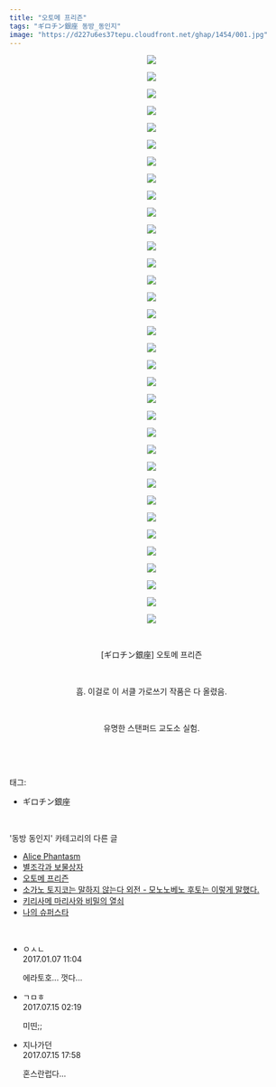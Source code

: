 ```yaml
---
title: "오토메 프리즌"
tags: "ギロチン銀座 동방_동인지"
image: "https://d227u6es37tepu.cloudfront.net/ghap/1454/001.jpg"
---
```

<div class="article">
<p style="text-align: center; clear: none; float: none;"><img src="{{ site.imgserver6 }}/ghap/1454/001.jpg"/></p>
<p style="text-align: center; clear: none; float: none;"><img src="{{ site.imgserver6 }}/ghap/1454/002.jpg"/></p>
<p style="text-align: center; clear: none; float: none;"><img src="{{ site.imgserver6 }}/ghap/1454/003.jpg"/></p>
<p style="text-align: center; clear: none; float: none;"><img src="{{ site.imgserver6 }}/ghap/1454/004.jpg"/></p>
<p style="text-align: center; clear: none; float: none;"><img src="{{ site.imgserver6 }}/ghap/1454/005.jpg"/></p>
<p style="text-align: center; clear: none; float: none;"><img src="{{ site.imgserver6 }}/ghap/1454/006.jpg"/></p>
<p style="text-align: center; clear: none; float: none;"><img src="{{ site.imgserver6 }}/ghap/1454/007.jpg"/></p>
<p style="text-align: center; clear: none; float: none;"><img src="{{ site.imgserver6 }}/ghap/1454/008.jpg"/></p>
<p style="text-align: center; clear: none; float: none;"><img src="{{ site.imgserver6 }}/ghap/1454/009.jpg"/></p>
<p style="text-align: center; clear: none; float: none;"><img src="{{ site.imgserver6 }}/ghap/1454/010.jpg"/></p>
<p style="text-align: center; clear: none; float: none;"><img src="{{ site.imgserver6 }}/ghap/1454/011.jpg"/></p>
<p style="text-align: center; clear: none; float: none;"><img src="{{ site.imgserver6 }}/ghap/1454/012.jpg"/></p>
<p style="text-align: center; clear: none; float: none;"><img src="{{ site.imgserver6 }}/ghap/1454/013.jpg"/></p>
<p style="text-align: center; clear: none; float: none;"><img src="{{ site.imgserver6 }}/ghap/1454/014.jpg"/></p>
<p style="text-align: center; clear: none; float: none;"><img src="{{ site.imgserver6 }}/ghap/1454/015.jpg"/></p>
<p style="text-align: center; clear: none; float: none;"><img src="{{ site.imgserver6 }}/ghap/1454/016.jpg"/></p>
<p style="text-align: center; clear: none; float: none;"><img src="{{ site.imgserver6 }}/ghap/1454/017.jpg"/></p>
<p style="text-align: center; clear: none; float: none;"><img src="{{ site.imgserver6 }}/ghap/1454/018.jpg"/></p>
<p style="text-align: center; clear: none; float: none;"><img src="{{ site.imgserver6 }}/ghap/1454/019.jpg"/></p>
<p style="text-align: center; clear: none; float: none;"><img src="{{ site.imgserver6 }}/ghap/1454/020.jpg"/></p>
<p style="text-align: center; clear: none; float: none;"><img src="{{ site.imgserver6 }}/ghap/1454/021.jpg"/></p>
<p style="text-align: center; clear: none; float: none;"><img src="{{ site.imgserver6 }}/ghap/1454/022.jpg"/></p>
<p style="text-align: center; clear: none; float: none;"><img src="{{ site.imgserver6 }}/ghap/1454/023.jpg"/></p>
<p style="text-align: center; clear: none; float: none;"><img src="{{ site.imgserver6 }}/ghap/1454/024.jpg"/></p>
<p style="text-align: center; clear: none; float: none;"><img src="{{ site.imgserver6 }}/ghap/1454/025.jpg"/></p>
<p style="text-align: center; clear: none; float: none;"><img src="{{ site.imgserver6 }}/ghap/1454/026.jpg"/></p>
<p style="text-align: center; clear: none; float: none;"><img src="{{ site.imgserver6 }}/ghap/1454/027.jpg"/></p>
<p style="text-align: center; clear: none; float: none;"><img src="{{ site.imgserver6 }}/ghap/1454/028.jpg"/></p>
<p style="text-align: center; clear: none; float: none;"><img src="{{ site.imgserver6 }}/ghap/1454/029.jpg"/></p>
<p style="text-align: center; clear: none; float: none;"><img src="{{ site.imgserver6 }}/ghap/1454/030.jpg"/></p>
<p style="text-align: center; clear: none; float: none;"><img src="{{ site.imgserver6 }}/ghap/1454/031.jpg"/></p>
<p style="text-align: center; clear: none; float: none;"><img src="{{ site.imgserver6 }}/ghap/1454/032.jpg"/></p>
<p style="text-align: center; clear: none; float: none;"><img src="{{ site.imgserver6 }}/ghap/1454/033.jpg"/></p>
<p style="text-align: center; clear: none; float: none;"><img src="{{ site.imgserver6 }}/ghap/1454/034.jpg"/></p>
<p style="text-align: center; clear: none; float: none;"><br/></p>
<p style="text-align: center; clear: none; float: none;">[ギロチン銀座] 오토메 프리즌</p>
<p style="text-align: center; clear: none; float: none;"><br/></p>
<p style="text-align: center; clear: none; float: none;">흠. 이걸로 이 서클 가로쓰기 작품은 다 올렸음.</p>
<p style="text-align: center; clear: none; float: none;"><br/></p>
<p style="text-align: center; clear: none; float: none;">유명한 스탠퍼드 교도소 실험.</p>
<p><br/></p>
</div><br/>
<div class="tagTrail">
<p>태그: </p>
<ul>
<li>ギロチン銀座</li>
</ul>
</div><br/>
<div class="another">
<p>'동방 동인지' 카테고리의 다른 글</p>
<ul>
<li><a href="/ghap_1456">Alice Phantasm</a></li>
<li><a href="/ghap_1455">별조각과 보물상자</a></li>
<li><a href="/ghap_1454">오토메 프리즌</a></li>
<li><a href="/ghap_1453">소가노 토지코는 말하지 않는다 외전 - 모노노베노 후토는 이렇게 말했다.</a></li>
<li><a href="/ghap_1452">키리사메 마리사와 비밀의 열쇠</a></li>
<li><a href="/ghap_1451">나의 슈퍼스타</a></li>
</ul>
</div><br/>
<div class="cb_module cb_fluid">
<div class="cb_wrt cb_profile">
<div class="comment">
<ul>
<li class="cb_thumb_off" id="comment14885122">
<div class="cb_comment_area">
<div class="cb_info_area">
<div class="cb_section">
<span class="cb_nick_name">ㅇㅅㄴ</span>
</div>
<div class="cb_section">
<span class="cb_date">2017.01.07 11:04 </span>
</div>
</div>
<div class="cb_dsc_comment">
<p class="cb_dsc">
											에라토호... 껏다...
										</p>
</div>
</div></li>
<li class="cb_thumb_off" id="comment15036103">
<div class="cb_comment_area">
<div class="cb_info_area">
<div class="cb_section">
<span class="cb_nick_name">ㄱㅁㅎ</span>
</div>
<div class="cb_section">
<span class="cb_date">2017.07.15 02:19 </span>
</div>
</div>
<div class="cb_dsc_comment">
<p class="cb_dsc">
											미띤;;
										</p>
</div>
</div></li>
<li class="cb_thumb_off" id="comment15036513">
<div class="cb_comment_area">
<div class="cb_info_area">
<div class="cb_section">
<span class="cb_nick_name">지나가던</span>
</div>
<div class="cb_section">
<span class="cb_date">2017.07.15 17:58 </span>
</div>
</div>
<div class="cb_dsc_comment">
<p class="cb_dsc">
											혼스란럽다...
										</p>
</div>
</div></li>
</ul>
</div>
</div><!-- commentList close -->
</div><br/>
